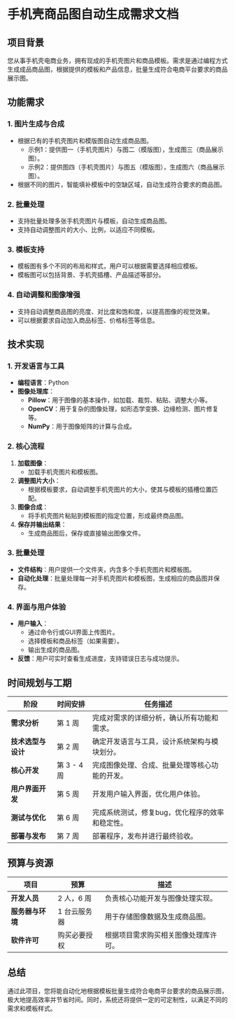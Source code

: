 # 手机壳商品图自动生成需求文档

## 项目背景

您从事手机壳电商业务，拥有现成的手机壳图片和商品模板。需求是通过编程方式生成成品商品图，根据提供的模板和产品信息，批量生成符合电商平台要求的商品展示图。

## 功能需求

### 1. 图片生成与合成
- 根据已有的手机壳图片和模版图自动生成商品图。
  - 示例1：提供图一（手机壳图片）与图二（模版图），生成图三（商品展示图）。
  - 示例2：提供图四（手机壳图片）与图五（模版图），生成图六（商品展示图）。
- 根据不同的图片，智能填补模板中的空缺区域，自动生成符合要求的商品图。

### 2. 批量处理
- 支持批量处理多张手机壳图片与模板，自动生成商品图。
- 支持自动调整图片的大小、比例，以适应不同模板。

### 3. 模板支持
- 模板图有多个不同的布局和样式，用户可以根据需要选择相应模板。
- 模板图可以包括背景、手机壳插槽、产品描述等部分。

### 4. 自动调整和图像增强
- 支持自动调整商品图的亮度、对比度和饱和度，以提高图像的视觉效果。
- 可以根据要求自动加入商品标签、价格标签等信息。

## 技术实现

### 1. 开发语言与工具
- **编程语言**：Python
- **图像处理库**：
  - **Pillow**：用于图像的基本操作，如加载、裁剪、粘贴、调整大小等。
  - **OpenCV**：用于复杂的图像处理，如形态学变换、边缘检测、图片修复等。
  - **NumPy**：用于图像矩阵的计算与合成。

### 2. 核心流程
1. **加载图像**：
   - 加载手机壳图片和模板图。
2. **调整图片大小**：
   - 根据模板要求，自动调整手机壳图片的大小，使其与模板的插槽位置匹配。
3. **图像合成**：
   - 将手机壳图片粘贴到模板图的指定位置，形成最终商品图。
4. **保存并输出结果**：
   - 生成商品图后，保存或直接输出图像文件。

### 3. 批量处理
- **文件结构**：用户提供一个文件夹，内含多个手机壳图片和模板图。
- **自动化处理**：批量处理每一对手机壳图片和模板图，生成相应的商品图并保存。

### 4. 界面与用户体验
- **用户输入**：
  - 通过命令行或GUI界面上传图片。
  - 选择模板和商品标签（如果需要）。
  - 输出生成的商品图。
- **反馈**：用户可实时查看生成进度，支持错误日志与成功提示。

## 时间规划与工期

| 阶段             | 时间安排        | 任务描述                                                |
|------------------|-----------------|---------------------------------------------------------|
| **需求分析**     | 第 1 周         | 完成对需求的详细分析，确认所有功能和需求。             |
| **技术选型与设计**| 第 2 周         | 确定开发语言与工具，设计系统架构与模块划分。           |
| **核心开发**     | 第 3 - 4 周     | 完成图像处理、合成、批量处理等核心功能的开发。        |
| **用户界面开发** | 第 5 周         | 开发用户输入界面，优化用户体验。                       |
| **测试与优化**   | 第 6 周         | 完成系统测试，修复bug，优化程序的效率和稳定性。        |
| **部署与发布**   | 第 7 周         | 部署程序，发布并进行最终验收。                         |

## 预算与资源

| 项目             | 预算         | 描述                                     |
|------------------|--------------|------------------------------------------|
| **开发人员**     | 2 人，6 周    | 负责核心功能开发与图像处理实现。         |
| **服务器与环境** | 1 台云服务器  | 用于存储图像数据及生成商品图。           |
| **软件许可**     | 购买必要授权 | 根据项目需求购买相关图像处理库许可。     |

## 总结

通过此项目，您将能自动化地根据模板批量生成符合电商平台要求的商品展示图，极大地提高效率并节省时间。同时，系统还将提供一定的可定制性，以满足不同的需求和模板样式。

